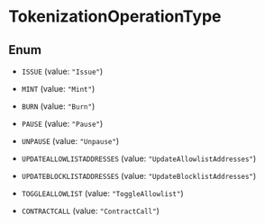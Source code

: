 

# TokenizationOperationType

## Enum


* `ISSUE` (value: `"Issue"`)

* `MINT` (value: `"Mint"`)

* `BURN` (value: `"Burn"`)

* `PAUSE` (value: `"Pause"`)

* `UNPAUSE` (value: `"Unpause"`)

* `UPDATEALLOWLISTADDRESSES` (value: `"UpdateAllowlistAddresses"`)

* `UPDATEBLOCKLISTADDRESSES` (value: `"UpdateBlocklistAddresses"`)

* `TOGGLEALLOWLIST` (value: `"ToggleAllowlist"`)

* `CONTRACTCALL` (value: `"ContractCall"`)




